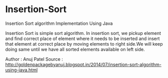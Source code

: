 Insertion-Sort
==============

Insertion Sort algorithm Implementation Using Java

Insertion Sort is simple sort algorithm. In insertion sort, we pickup element and find correct place of element where it needs to be inserted and insert that element at correct place by moving elements to right side.We will keep doing same until we have all sorted elements available on left side.

Author : Anuj Patel
Source : http://goldenpackagebyanuj.blogspot.in/2014/07/insertion-sort-algorithm-using-java.html

